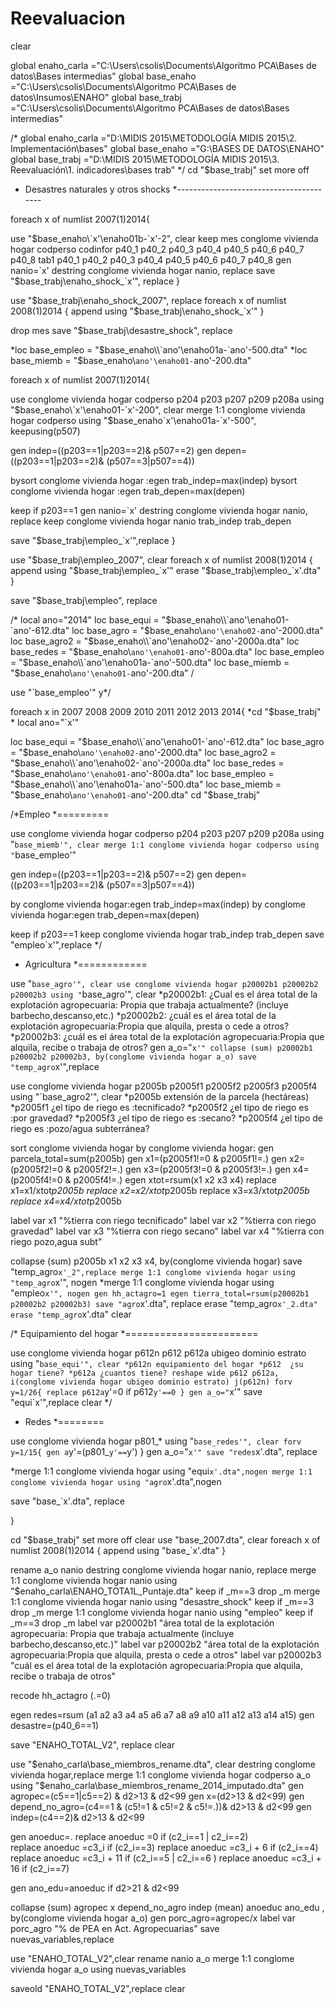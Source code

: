 # Reevaluacion
clear


global enaho_carla ="C:\Users\csolis\Documents\Algoritmo PCA\Bases de datos\Bases intermedias"
global base_enaho  ="C:\Users\csolis\Documents\Algoritmo PCA\Bases de datos\Insumos\ENAHO\"
global base_trabj  ="C:\Users\csolis\Documents\Algoritmo PCA\Bases de datos\Bases intermedias"

/*
global enaho_carla ="D:\MIDIS 2015\METODOLOGÍA MIDIS 2015\2. Implementación\bases\"
global base_enaho  ="G:\BASES DE DATOS\ENAHO\"
global base_trabj  ="D:\MIDIS 2015\METODOLOGÍA MIDIS 2015\3. Reevaluación\1. indicadores\bases trab\"
*/
cd "$base_trabj"
set more off


* Desastres naturales y otros shocks
*----------------------------------------

foreach x of numlist 2007(1)2014{

use "$base_enaho\`x'\enaho01b-`x'-2", clear
keep  mes conglome vivienda hogar codperso codinfor p40_1 p40_2 p40_3 p40_4 p40_5 p40_6 p40_7 p40_8
tab1 p40_1 p40_2 p40_3 p40_4 p40_5 p40_6 p40_7 p40_8
gen nanio=`x'
destring conglome vivienda hogar nanio, replace
save "$base_trabj\enaho_shock_`x'", replace
}


use "$base_trabj\enaho_shock_2007", replace
foreach x of numlist 2008(1)2014 {
append using "$base_trabj\enaho_shock_`x'"
}

drop mes
save "$base_trabj\desastre_shock", replace

*loc base_empleo = "$base_enaho\\`ano'\enaho01a-`ano'-500.dta"
*loc base_miemb  = "$base_enaho\\`ano'\enaho01-`ano'-200.dta"

foreach x of numlist 2007(1)2014{

use conglome vivienda hogar codperso p204 p203 p207 p209 p208a using "$base_enaho\`x'\enaho01-`x'-200", clear
merge 1:1 conglome vivienda hogar codperso using "$base_enaho\`x'\enaho01a-`x'-500", keepusing(p507)

gen indep=((p203==1|p203==2)& p507==2)
gen depen=((p203==1|p203==2)& (p507==3|p507==4))

bysort conglome vivienda hogar :egen trab_indep=max(indep)
bysort conglome vivienda hogar :egen trab_depen=max(depen)

keep if p203==1
gen nanio=`x'
destring conglome vivienda hogar nanio, replace
keep conglome vivienda hogar nanio trab_indep trab_depen

save "$base_trabj\empleo_`x'",replace
}

use "$base_trabj\empleo_2007", clear
foreach x of numlist 2008(1)2014 {
append using "$base_trabj\empleo_`x'"
erase "$base_trabj\empleo_`x'.dta"
}

save "$base_trabj\empleo", replace


/*
local ano="2014"
loc base_equi   = "$base_enaho\\`ano'\enaho01-`ano'-612.dta"
loc base_agro   = "$base_enaho\\`ano'\enaho02-`ano'-2000.dta"
loc base_agro2  = "$base_enaho\\`ano'\enaho02-`ano'-2000a.dta"
loc base_redes  = "$base_enaho\\`ano'\enaho01-`ano'-800a.dta"
loc base_empleo = "$base_enaho\\`ano'\enaho01a-`ano'-500.dta"
loc base_miemb  = "$base_enaho\\`ano'\enaho01-`ano'-200.dta"
/

use "`base_empleo'"
y*/
 
foreach x in 2007 2008 2009 2010 2011 2012 2013 2014{
*cd "$base_trabj"
*
local ano="`x'"

loc base_equi  = "$base_enaho\\`ano'\enaho01-`ano'-612.dta"
loc base_agro  = "$base_enaho\\`ano'\enaho02-`ano'-2000.dta"
loc base_agro2 = "$base_enaho\\`ano'\enaho02-`ano'-2000a.dta"
loc base_redes = "$base_enaho\\`ano'\enaho01-`ano'-800a.dta"
loc base_empleo = "$base_enaho\\`ano'\enaho01a-`ano'-500.dta"
loc base_miemb  = "$base_enaho\\`ano'\enaho01-`ano'-200.dta"
cd "$base_trabj"

/*Empleo
*=========

use conglome vivienda hogar codperso p204 p203 p207 p209 p208a using "`base_miemb'", clear
merge 1:1 conglome vivienda hogar codperso using "`base_empleo'"

gen indep=((p203==1|p203==2)& p507==2)
gen depen=((p203==1|p203==2)& (p507==3|p507==4))

by conglome vivienda hogar:egen trab_indep=max(indep)
by conglome vivienda hogar:egen trab_depen=max(depen)

keep if p203==1
keep conglome vivienda hogar trab_indep trab_depen
save "empleo`x'",replace
*/

* Agricultura
*============

use "`base_agro'", clear
use conglome vivienda hogar p20002b1 p20002b2 p20002b3 using "`base_agro'", clear
*p20002b1:  ¿Cual es el área total de la explotación agropecuaria: Propia que trabaja actualmente? (incluye barbecho,descanso,etc.)
*p20002b2:  ¿cuál es el área total de la explotación agropecuaria:Propia que alquila, presta o cede a otros? 
*p20002b3:  ¿cuál es el área total de la explotación agropecuaria:Propia que alquila, recibe o trabaja de otros?
gen a_o="`x'"
collapse (sum) p20002b1 p20002b2 p20002b3, by(conglome vivienda hogar a_o)
save "temp_agro`x'",replace

use conglome vivienda hogar p2005b p2005f1 p2005f2 p2005f3 p2005f4 using "`base_agro2'", clear
*p2005b  extensión de la parcela (hectáreas)
*p2005f1 ¿el tipo de riego es :tecnificado?
*p2005f2 ¿el tipo de riego es :por gravedad?
*p2005f3 ¿el tipo de riego es :secano?
*p2005f4 ¿el tipo de riego es :pozo/agua subterránea? 

sort conglome vivienda hogar
by conglome vivienda hogar: gen parcela_total=sum(p2005b)
gen x1=(p2005f1!=0 & p2005f1!=.)
gen x2=(p2005f2!=0 & p2005f2!=.)
gen x3=(p2005f3!=0 & p2005f3!=.)
gen x4=(p2005f4!=0 & p2005f4!=.)
egen xtot=rsum(x1 x2 x3 x4)
replace x1=x1/xtot*p2005b
replace x2=x2/xtot*p2005b
replace x3=x3/xtot*p2005b
replace x4=x4/xtot*p2005b

label var x1 "%tierra con riego tecnificado"
label var x2 "%tierra con riego gravedad"
label var x3 "%tierra con riego secano"
label var x4 "%tierra con riego pozo,agua subt"

collapse (sum) p2005b x1 x2 x3 x4, by(conglome vivienda hogar)
save  "temp_agro`x'_2",replace
merge 1:1 conglome vivienda hogar using "temp_agro`x'", nogen
*merge 1:1 conglome vivienda hogar using "empleo`x'", nogen
gen hh_actagro=1
egen tierra_total=rsum(p20002b1 p20002b2 p20002b3)
save "agro`x'.dta", replace
erase "temp_agro`x'_2.dta"
erase "temp_agro`x'.dta"
clear

/* Equipamiento del hogar
*=======================

use conglome vivienda hogar p612n p612 p612a ubigeo dominio estrato using "`base_equi'", clear
*p612n equipamiento del hogar
*p612  ¿su hogar tiene?
*p612a ¿cuantos tiene?
reshape wide p612 p612a, i(conglome vivienda hogar ubigeo dominio estrato) j(p612n)
forv y=1/26{
replace p612a`y'=0 if p612`y'==0
}
gen a_o="`x'"
save "equi`x'",replace
clear
*/

* Redes
*========

use conglome vivienda hogar p801_*  using "`base_redes'", clear
forv y=1/15{
gen a`y'=(p801_`y'==`y')
}
gen a_o="`x'"
save "redes`x'.dta", replace

*merge 1:1 conglome vivienda hogar using "equi`x'.dta",nogen
merge 1:1 conglome vivienda hogar using "agro`x'.dta",nogen

save "base_`x'.dta", replace

}

cd "$base_trabj"
set more off
clear
use "base_2007.dta", clear
foreach x of numlist 2008(1)2014 {
append using "base_`x'.dta"
}

rename a_o nanio
destring conglome vivienda hogar nanio, replace
merge 1:1 conglome vivienda hogar nanio using "$enaho_carla\ENAHO_TOTA1L_Puntaje.dta"
keep if _m==3
drop _m
merge 1:1 conglome vivienda hogar nanio using "desastre_shock"
keep if _m==3
drop _m
merge 1:1 conglome vivienda hogar nanio using "empleo"
keep if _m==3
drop _m
label var p20002b1  "área total de la explotación agropecuaria: Propia que trabaja actualmente (incluye barbecho,descanso,etc.)"
label var p20002b2  "área total de la explotación agropecuaria:Propia que alquila, presta o cede a otros" 
label var p20002b3  "cuál es el área total de la explotación agropecuaria:Propia que alquila, recibe o trabaja de otros"

recode hh_actagro (.=0)

egen redes=rsum (a1 a2 a3 a4 a5 a6 a7 a8 a9 a10 a11 a12 a13 a14 a15)
gen desastre=(p40_6==1)


save "ENAHO_TOTAL_V2", replace
clear

use "$enaho_carla\base_miembros_rename.dta", clear
destring conglome vivienda hogar,replace
merge 1:1 conglome vivienda hogar codperso a_o using "$enaho_carla\base_miembros_rename_2014_imputado.dta" 
gen agropec=(c5==1|c5==2) & d2>13 & d2<99
gen x=(d2>13 & d2<99)
gen depend_no_agro=(c4==1 & (c5!=1 & c5!=2 & c5!=.))& d2>13 & d2<99
gen indep=(c4==2)& d2>13 & d2<99

gen anoeduc=. 
replace anoeduc =0          if (c2_i==1 | c2_i==2)		
replace anoeduc =c3_i         if (c2_i==3)
replace anoeduc =c3_i + 6     if (c2_i==4)
replace anoeduc =c3_i + 11    if (c2_i==5 | c2_i==6 )
replace anoeduc =c3_i + 16    if (c2_i==7)

gen ano_edu=anoeduc if d2>21 & d2<99


collapse (sum) agropec x depend_no_agro indep (mean) anoeduc ano_edu , by(conglome vivienda hogar a_o) 
gen porc_agro=agropec/x
label var porc_agro "% de PEA en Act. Agropecuarias"
save nuevas_variables,replace


use "ENAHO_TOTAL_V2",clear
rename nanio a_o 
merge 1:1 conglome vivienda hogar a_o using nuevas_variables 

saveold "ENAHO_TOTAL_V2",replace
clear

